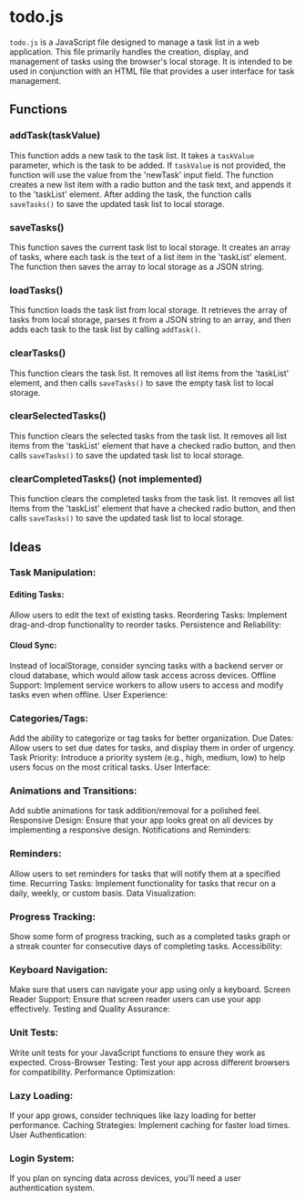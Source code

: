 # todo.js

`todo.js` is a JavaScript file designed to manage a task list in a web application. This file primarily handles the creation, display, and management of tasks using the browser's local storage. It is intended to be used in conjunction with an HTML file that provides a user interface for task management.

## Functions

### addTask(taskValue)

This function adds a new task to the task list. It takes a `taskValue` parameter, which is the task to be added. If `taskValue` is not provided, the function will use the value from the 'newTask' input field. The function creates a new list item with a radio button and the task text, and appends it to the 'taskList' element. After adding the task, the function calls `saveTasks()` to save the updated task list to local storage.

### saveTasks()

This function saves the current task list to local storage. It creates an array of tasks, where each task is the text of a list item in the 'taskList' element. The function then saves the array to local storage as a JSON string.

### loadTasks()

This function loads the task list from local storage. It retrieves the array of tasks from local storage, parses it from a JSON string to an array, and then adds each task to the task list by calling `addTask()`.

### clearTasks()

This function clears the task list. It removes all list items from the 'taskList' element, and then calls `saveTasks()` to save the empty task list to local storage.

### clearSelectedTasks()

This function clears the selected tasks from the task list. It removes all list items from the 'taskList' element that have a checked radio button, and then calls `saveTasks()` to save the updated task list to local storage.

### clearCompletedTasks() (not implemented)

This function clears the completed tasks from the task list. It removes all list items from the 'taskList' element that have a checked radio button, and then calls `saveTasks()` to save the updated task list to local storage.

## Ideas

### Task Manipulation:

#### Editing Tasks: 
Allow users to edit the text of existing tasks.
Reordering Tasks: Implement drag-and-drop functionality to reorder tasks.
Persistence and Reliability:

#### Cloud Sync: 
Instead of localStorage, consider syncing tasks with a backend server or cloud database, which would allow task access across devices.
Offline Support: Implement service workers to allow users to access and modify tasks even when offline.
User Experience:

### Categories/Tags: 
Add the ability to categorize or tag tasks for better organization.
Due Dates: Allow users to set due dates for tasks, and display them in order of urgency.
Task Priority: Introduce a priority system (e.g., high, medium, low) to help users focus on the most critical tasks.
User Interface:

### Animations and Transitions: 
Add subtle animations for task addition/removal for a polished feel.
Responsive Design: Ensure that your app looks great on all devices by implementing a responsive design.
Notifications and Reminders:

### Reminders: 
Allow users to set reminders for tasks that will notify them at a specified time.
Recurring Tasks: Implement functionality for tasks that recur on a daily, weekly, or custom basis.
Data Visualization:

### Progress Tracking: 
Show some form of progress tracking, such as a completed tasks graph or a streak counter for consecutive days of completing tasks.
Accessibility:

### Keyboard Navigation:
Make sure that users can navigate your app using only a keyboard.
Screen Reader Support: Ensure that screen reader users can use your app effectively.
Testing and Quality Assurance:

### Unit Tests:
Write unit tests for your JavaScript functions to ensure they work as expected.
Cross-Browser Testing: Test your app across different browsers for compatibility.
Performance Optimization:

### Lazy Loading:
If your app grows, consider techniques like lazy loading for better performance.
Caching Strategies: Implement caching for faster load times.
User Authentication:

### Login System: 
If you plan on syncing data across devices, you'll need a user authentication system.